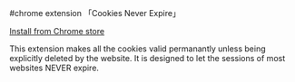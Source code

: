 ﻿#chrome extension 「Cookies Never Expire」

[Install from Chrome store](https://chrome.google.com/webstore/detail/cookies-never-expire/abkfdbmnfgpbpcdihfabkejjjmpcnaca)

This extension makes all the cookies valid permanantly unless being explicitly deleted by the website. It is designed to
let the sessions of most websites NEVER expire.